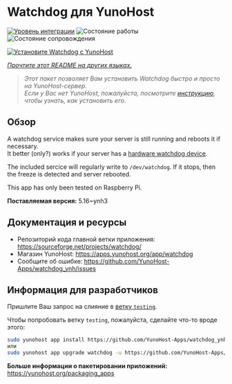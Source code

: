<!--
Важно: этот README был автоматически сгенерирован <https://github.com/YunoHost/apps/tree/master/tools/readme_generator>
Он НЕ ДОЛЖЕН редактироваться вручную.
-->

# Watchdog для YunoHost

[![Уровень интеграции](https://dash.yunohost.org/integration/watchdog.svg)](https://ci-apps.yunohost.org/ci/apps/watchdog/) ![Состояние работы](https://ci-apps.yunohost.org/ci/badges/watchdog.status.svg) ![Состояние сопровождения](https://ci-apps.yunohost.org/ci/badges/watchdog.maintain.svg)

[![Установите Watchdog с YunoHost](https://install-app.yunohost.org/install-with-yunohost.svg)](https://install-app.yunohost.org/?app=watchdog)

*[Прочтите этот README на других языках.](./ALL_README.md)*

> *Этот пакет позволяет Вам установить Watchdog быстро и просто на YunoHost-сервер.*  
> *Если у Вас нет YunoHost, пожалуйста, посмотрите [инструкцию](https://yunohost.org/install), чтобы узнать, как установить его.*

## Обзор

A watchdog service makes sure your server is still running and reboots it if necessary.  
It better (only?) works if your server has a [hardware watchdog device](https://en.wikipedia.org/wiki/Watchdog_timer).

The included sercice will regularly write to `/dev/watchdog`. If it stops, then the freeze is detected and server rebooted.

This app has only been tested on Raspberry Pi.


**Поставляемая версия:** 5.16~ynh3
## Документация и ресурсы

- Репозиторий кода главной ветки приложения: <https://sourceforge.net/projects/watchdog/>
- Магазин YunoHost: <https://apps.yunohost.org/app/watchdog>
- Сообщите об ошибке: <https://github.com/YunoHost-Apps/watchdog_ynh/issues>

## Информация для разработчиков

Пришлите Ваш запрос на слияние в [ветку `testing`](https://github.com/YunoHost-Apps/watchdog_ynh/tree/testing).

Чтобы попробовать ветку `testing`, пожалуйста, сделайте что-то вроде этого:

```bash
sudo yunohost app install https://github.com/YunoHost-Apps/watchdog_ynh/tree/testing --debug
или
sudo yunohost app upgrade watchdog -u https://github.com/YunoHost-Apps/watchdog_ynh/tree/testing --debug
```

**Больше информации о пакетировании приложений:** <https://yunohost.org/packaging_apps>
